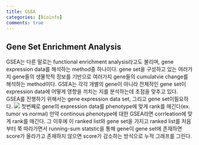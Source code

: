 ```yaml
---
title: GSEA
categories: [Bioinfo]
comments: true
---
```

<h2> Gene Set Enrichment Analysis </h2>
GSEA는 다른 말로는 functional enrichment analysis라고도 불리며, gene expression data를 해석하는 method중 하나이다.  
gene set을 구성하고 있는 여러가지 gene들의 생물학적 정보를 기반으로 여러가지 gene들의 cumulatvie change를 해석하는 method이다.
GSEA는 각각 개별의 gene이 아니라 전체적인 gene set이 expression data에 어떻게 영향을 끼치는 지를 분석하는데 초점을 맞추고 있다.  
<br>
GSEA를 진행하기 위해서는 gene expression data set, 그리고 gene set이필요하다.  
<img src=https://www.gsea-msigdb.org/gsea/doc/GSEAUserGuideTEXT.fld/image009.jpg>  
첫번째로 gene의 expression data를 phenotype에 맞게 rank를 매긴다(ex. tumor vs normal)  
만약 continous phenotype에 대한 GSEA라면 corrleation에 맞게 rank를 매긴다.   
그 이후에 이 ranked list와 gene set을 가지고 ranked list를 처음부터 쭉 따라가면서 running-sum statstic을 통해 gene이 gene set에 존재하면 score가 올라가고 존재하지 않으면 score가 감소하는 방식으로 누적 그래프를 그린다.  
